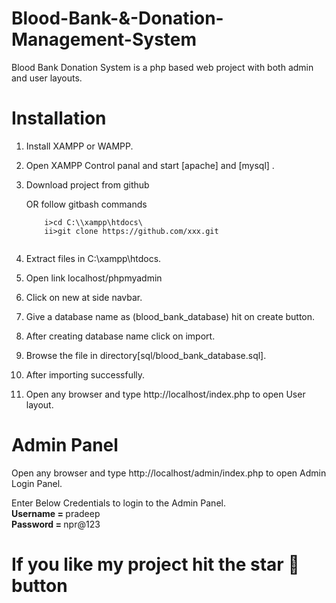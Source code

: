 # Blood-Bank-&-Donation-Management-System

Blood Bank Donation System is a php based web project with both admin and user layouts.

# Installation

1. Install XAMPP or WAMPP.

2. Open XAMPP Control panal and start [apache] and [mysql] .

3. Download project from github

   OR follow gitbash commands <br>
     ```t
         i>cd C:\\xampp\htdocs\
         ii>git clone https://github.com/xxx.git
     
     
4. Extract files in C:\xampp\htdocs.

5. Open link localhost/phpmyadmin

6. Click on new at side navbar.

7. Give a database name as (blood_bank_database) hit on create button.

8. After creating database name click on import.

9. Browse the file in directory[sql/blood_bank_database.sql].

10. After importing successfully.

11. Open any browser and type http://localhost/index.php to open User layout.
     
# Admin Panel
   Open any browser and type http://localhost/admin/index.php to open Admin Login Panel.
   
   Enter Below Credentials to login to the Admin Panel.<br>
   <b> Username = </b> pradeep<br>
   <b>Password = </b> npr@123
   
# If you like my project hit the star 🌟 button

